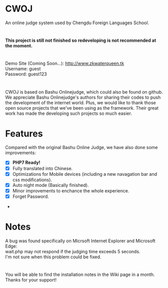 # CWOJ
An online judge system used by Chengdu Foreign Languages School.
#
<b>This project is still not finished so redeveloping is not recommended at the moment.</b>
#
Demo Site (Coming Soon...): http://www.zkwaterqueen.tk<br>
Username: guest<br>
Password: guest123<br>
#
CWOJ is based on Bashu Onlinejudge, which could also be found on github. We appreciate Bashu Onlinejudge's authors for sharing their codes to push the development of the internet world.
Plus, we would like to thank those open source projects that we've been using as the framework. Their great work has made the developing such projects so much easier.
# Features
Compared with the original Bashu Online Judge, we have also done some improvements:<br>
- [X] <b>PHP7 Ready!</b><br>
- [X] Fully translated into Chinese.<br>
- [X] Optimizations for Mobile devices (including a new navagation bar and css modifications).<br>
- [X] Auto night mode (Basically finished).<br>
- [X] Minor improvements to enchance the whole experience.<br>
- [X] Forget Password.<br>
- 
# Notes
A bug was found specifically on Micrsoft Internet Explorer and Microsoft Edge:<br>
wait.php may not respond if the judging time exceeds 5 seconds.<br>
I'm not sure when this problem could be fixed.
#
You will be able to find the installation notes in the Wiki page in a month. Thanks for your support!
